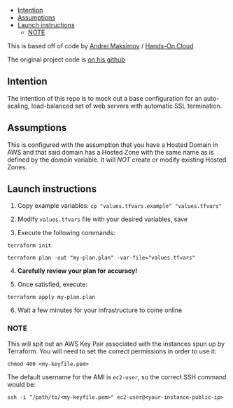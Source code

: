 - [Intention](#intention)
- [Assumptions](#assumptions)
- [Launch instructions](#launch-instructions)
  - [NOTE](#note)

This is based off of code by [Andrei Maksimov](https://www.linkedin.com/in/avmaksimov/) / [Hands-On.Cloud](https://Hands-On.Cloud)

The original project code is [on his github](https://github.com/andreivmaksimov/terraform-recipe-managing-auto-scaling-groups-and-load-balancers)

## Intention

The intention of this repo is to mock out a base configuration for an auto-scaling, load-balanced set of web servers with automatic SSL termination.

## Assumptions

This is configured with the assumption that you have a Hosted Domain in AWS and that said domain has a Hosted Zone with the same name as is defined by the _domain_ variable. It will *NOT* create or modify existing Hosted Zones.

## Launch instructions

1. Copy example variables: ```cp "values.tfvars.example" "values.tfvars"```

2. Modify ```values.tfvars``` file with your desired variables, save 

3. Execute the following commands:

```
terraform init

terraform plan -out "my-plan.plan" -var-file="values.tfvars"
```

4. **Carefully review your plan for accuracy!**

5. Once satisfied, execute:

```
terraform apply my-plan.plan
```

6. Wait a few minutes for your infrastructure to come online

### NOTE

This will spit out an AWS Key Pair associated with the instances spun up by Terraform. You will need to set the correct permissions in order to use it:

```chmod 400 <my-keyfile.pem>```

The default username for the AMI is ```ec2-user```, so the correct SSH command would be:

```ssh -i "/path/to/<my-keyfile.pem>" ec2-user@<your-instance-public-ip>```
